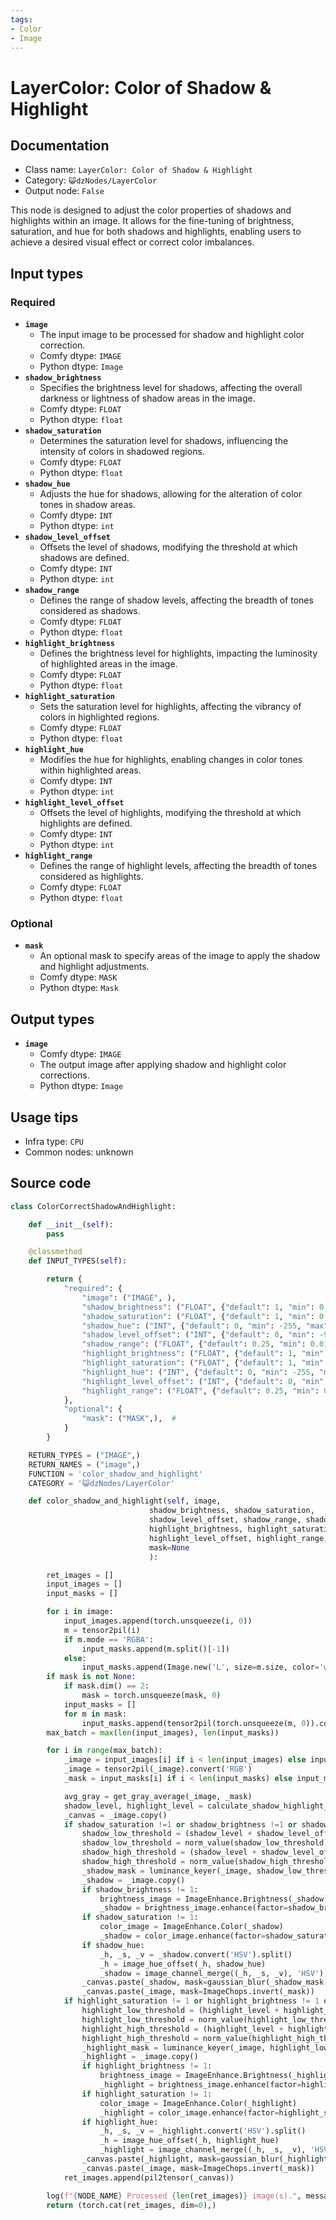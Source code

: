 ```yaml
---
tags:
- Color
- Image
---
```


# LayerColor: Color of Shadow & Highlight
## Documentation
- Class name: `LayerColor: Color of Shadow & Highlight`
- Category: `😺dzNodes/LayerColor`
- Output node: `False`

This node is designed to adjust the color properties of shadows and highlights within an image. It allows for the fine-tuning of brightness, saturation, and hue for both shadows and highlights, enabling users to achieve a desired visual effect or correct color imbalances.
## Input types
### Required
- **`image`**
    - The input image to be processed for shadow and highlight color correction.
    - Comfy dtype: `IMAGE`
    - Python dtype: `Image`
- **`shadow_brightness`**
    - Specifies the brightness level for shadows, affecting the overall darkness or lightness of shadow areas in the image.
    - Comfy dtype: `FLOAT`
    - Python dtype: `float`
- **`shadow_saturation`**
    - Determines the saturation level for shadows, influencing the intensity of colors in shadowed regions.
    - Comfy dtype: `FLOAT`
    - Python dtype: `float`
- **`shadow_hue`**
    - Adjusts the hue for shadows, allowing for the alteration of color tones in shadow areas.
    - Comfy dtype: `INT`
    - Python dtype: `int`
- **`shadow_level_offset`**
    - Offsets the level of shadows, modifying the threshold at which shadows are defined.
    - Comfy dtype: `INT`
    - Python dtype: `int`
- **`shadow_range`**
    - Defines the range of shadow levels, affecting the breadth of tones considered as shadows.
    - Comfy dtype: `FLOAT`
    - Python dtype: `float`
- **`highlight_brightness`**
    - Defines the brightness level for highlights, impacting the luminosity of highlighted areas in the image.
    - Comfy dtype: `FLOAT`
    - Python dtype: `float`
- **`highlight_saturation`**
    - Sets the saturation level for highlights, affecting the vibrancy of colors in highlighted regions.
    - Comfy dtype: `FLOAT`
    - Python dtype: `float`
- **`highlight_hue`**
    - Modifies the hue for highlights, enabling changes in color tones within highlighted areas.
    - Comfy dtype: `INT`
    - Python dtype: `int`
- **`highlight_level_offset`**
    - Offsets the level of highlights, modifying the threshold at which highlights are defined.
    - Comfy dtype: `INT`
    - Python dtype: `int`
- **`highlight_range`**
    - Defines the range of highlight levels, affecting the breadth of tones considered as highlights.
    - Comfy dtype: `FLOAT`
    - Python dtype: `float`
### Optional
- **`mask`**
    - An optional mask to specify areas of the image to apply the shadow and highlight adjustments.
    - Comfy dtype: `MASK`
    - Python dtype: `Mask`
## Output types
- **`image`**
    - Comfy dtype: `IMAGE`
    - The output image after applying shadow and highlight color corrections.
    - Python dtype: `Image`
## Usage tips
- Infra type: `CPU`
- Common nodes: unknown


## Source code
```python
class ColorCorrectShadowAndHighlight:

    def __init__(self):
        pass

    @classmethod
    def INPUT_TYPES(self):

        return {
            "required": {
                "image": ("IMAGE", ),
                "shadow_brightness": ("FLOAT", {"default": 1, "min": 0.0, "max": 3, "step": 0.01}),
                "shadow_saturation": ("FLOAT", {"default": 1, "min": 0.0, "max": 3, "step": 0.01}),
                "shadow_hue": ("INT", {"default": 0, "min": -255, "max": 255, "step": 1}),
                "shadow_level_offset": ("INT", {"default": 0, "min": -99, "max": 99, "step": 1}),
                "shadow_range": ("FLOAT", {"default": 0.25, "min": 0.01, "max": 0.99, "step": 0.01}),
                "highlight_brightness": ("FLOAT", {"default": 1, "min": 0.0, "max": 3, "step": 0.01}),
                "highlight_saturation": ("FLOAT", {"default": 1, "min": 0.0, "max": 3, "step": 0.01}),
                "highlight_hue": ("INT", {"default": 0, "min": -255, "max": 255, "step": 1}),
                "highlight_level_offset": ("INT", {"default": 0, "min": -99, "max": 99, "step": 1}),
                "highlight_range": ("FLOAT", {"default": 0.25, "min": 0.01, "max": 0.99, "step": 0.01}),
            },
            "optional": {
                "mask": ("MASK",),  #
            }
        }

    RETURN_TYPES = ("IMAGE",)
    RETURN_NAMES = ("image",)
    FUNCTION = 'color_shadow_and_highlight'
    CATEGORY = '😺dzNodes/LayerColor'

    def color_shadow_and_highlight(self, image,
                               shadow_brightness, shadow_saturation,
                               shadow_level_offset, shadow_range, shadow_hue,
                               highlight_brightness, highlight_saturation, highlight_hue,
                               highlight_level_offset, highlight_range,
                               mask=None
                               ):

        ret_images = []
        input_images = []
        input_masks = []

        for i in image:
            input_images.append(torch.unsqueeze(i, 0))
            m = tensor2pil(i)
            if m.mode == 'RGBA':
                input_masks.append(m.split()[-1])
            else:
                input_masks.append(Image.new('L', size=m.size, color='white'))
        if mask is not None:
            if mask.dim() == 2:
                mask = torch.unsqueeze(mask, 0)
            input_masks = []
            for m in mask:
                input_masks.append(tensor2pil(torch.unsqueeze(m, 0)).convert('L'))
        max_batch = max(len(input_images), len(input_masks))

        for i in range(max_batch):
            _image = input_images[i] if i < len(input_images) else input_images[-1]
            _image = tensor2pil(_image).convert('RGB')
            _mask = input_masks[i] if i < len(input_masks) else input_masks[-1]

            avg_gray = get_gray_average(_image, _mask)
            shadow_level, highlight_level = calculate_shadow_highlight_level(avg_gray)
            _canvas = _image.copy()
            if shadow_saturation !=1 or shadow_brightness !=1 or shadow_hue:
                shadow_low_threshold = (shadow_level + shadow_level_offset) / 100 + shadow_range / 2
                shadow_low_threshold = norm_value(shadow_low_threshold)
                shadow_high_threshold = (shadow_level + shadow_level_offset) / 100 - shadow_range / 2
                shadow_high_threshold = norm_value(shadow_high_threshold)
                _shadow_mask = luminance_keyer(_image, shadow_low_threshold, shadow_high_threshold)
                _shadow = _image.copy()
                if shadow_brightness != 1:
                    brightness_image = ImageEnhance.Brightness(_shadow)
                    _shadow = brightness_image.enhance(factor=shadow_brightness)
                if shadow_saturation != 1:
                    color_image = ImageEnhance.Color(_shadow)
                    _shadow = color_image.enhance(factor=shadow_saturation)
                if shadow_hue:
                    _h, _s, _v = _shadow.convert('HSV').split()
                    _h = image_hue_offset(_h, shadow_hue)
                    _shadow = image_channel_merge((_h, _s, _v), 'HSV')
                _canvas.paste(_shadow, mask=gaussian_blur(_shadow_mask,(_shadow_mask.width + _shadow_mask.height)//800))
                _canvas.paste(_image, mask=ImageChops.invert(_mask))
            if highlight_saturation != 1 or highlight_brightness != 1 or highlight_hue:
                highlight_low_threshold = (highlight_level + highlight_level_offset) / 100 - highlight_range / 2
                highlight_low_threshold = norm_value(highlight_low_threshold)
                highlight_high_threshold = (highlight_level + highlight_level_offset) / 100 + highlight_range / 2
                highlight_high_threshold = norm_value(highlight_high_threshold)
                _highlight_mask = luminance_keyer(_image, highlight_low_threshold, highlight_high_threshold)
                _highlight = _image.copy()
                if highlight_brightness != 1:
                    brightness_image = ImageEnhance.Brightness(_highlight)
                    _highlight = brightness_image.enhance(factor=highlight_brightness)
                if highlight_saturation != 1:
                    color_image = ImageEnhance.Color(_highlight)
                    _highlight = color_image.enhance(factor=highlight_saturation)
                if highlight_hue:
                    _h, _s, _v = _highlight.convert('HSV').split()
                    _h = image_hue_offset(_h, highlight_hue)
                    _highlight = image_channel_merge((_h, _s, _v), 'HSV')
                _canvas.paste(_highlight, mask=gaussian_blur(_highlight_mask, (_highlight_mask.width + _highlight_mask.height)//800))
                _canvas.paste(_image, mask=ImageChops.invert(_mask))
            ret_images.append(pil2tensor(_canvas))

        log(f"{NODE_NAME} Processed {len(ret_images)} image(s).", message_type='finish')
        return (torch.cat(ret_images, dim=0),)

```
